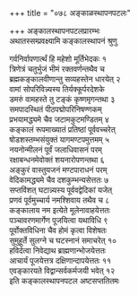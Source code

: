 +++
title = "०७८ अङ्काळस्थापनपटलः"

+++
अङ्कालस्थापनपटलप्रारम्भः    
अथातस्सम्प्रवक्ष्यामि कङ्कालस्थापनं श्रुणु  

गर्वनिर्वापणार्त्थं हि महेशो मूर्तिभेदकः १  
त्रिणेत्रं चतुर्भुजं भीमं रक्तवर्णन्तथैव च  
ब्रह्मकङ्कालवीणान्तु सव्यहस्तेन धारयेत् २  
वामां सोपरिविन्न्यस्य तिर्यक्कूर्परदेशके  
डमरुं वामहस्ते तु टङ्कं कृष्णमृगन्तथा ३  
समपादस्थितं पीठपद्मोपरिनिषण्णकम्  
प्रभयामद्ध्यमे चैव जटामकुटमण्डितम् ४  
कङ्कालं रूपमाख्यातं प्रतिष्ठां पूर्ववच्चरेत्  
षोडशस्तम्भसंयुक्तं यागमण्टपमुत्तमम् ५  
नयनोन्मीलनं पूर्वं जलाधिवासनं परम्  
रक्षाबन्धनमेवोक्तं शयनारोपणन्तथा ६  
अङ्कुरं वास्तुयजनं मण्टपाराधनं परम्  
वेदिकामद्ध्यमे चैव दशकुम्भन्यसेत्ततः ७  
सप्तविंशत् घटान्न्यस्य पूर्ववद्वेदिकां यजेत्  
प्रणवं पूर्वमुच्चार्य नमश्शिवाय तथैव च ८  
कङ्कालाय नम इत्येते मूलेनावाहयेत्ततः  
पञ्चावरणमार्गेण पूजयित्वा यथाविधि ९  
पूर्वोक्तविधिना चैव होमं कृत्वा विशेषतः  
सुमुहूर्ते सुलग्ने च घटस्नानं समाचरेत् १०  
हविर्दत्वा निवेद्याथ ब्राह्मणान्भोजयेत्ततः  
आचार्यं पूजयेत्तत्र दक्षिणान्दापयेत्ततः ११  
एवङ्कारयते विद्वान्सर्वकर्मजयी भवेत् १२  
इति कङ्कालस्थापनपटल अष्टसप्ततितमः  
